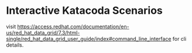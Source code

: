 # Interactive Katacoda Scenarios

visit https://access.redhat.com/documentation/en-us/red_hat_data_grid/7.3/html-single/red_hat_data_grid_user_guide/index#command_line_interface
for cli details.
